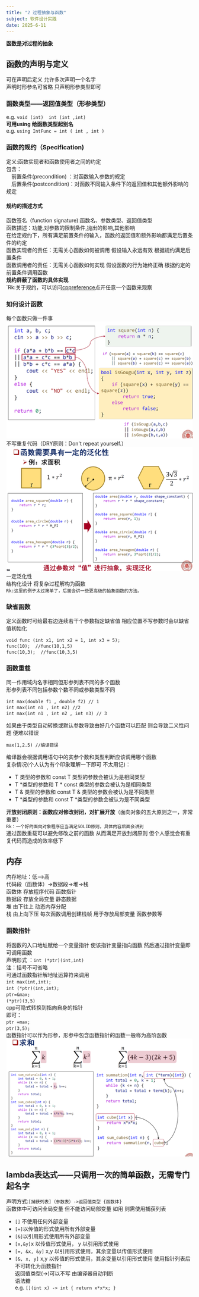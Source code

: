 ```yaml
---
title: "2 过程抽象与函数"
subject: 软件设计实践
date: 2025-6-11
---
```

**函数是对过程的抽象**
## 函数的声明与定义 
可在声明后定义 允许多次声明一个名字  
声明时形参名可省略 只声明形参类型即可
### 函数类型——返回值类型（形参类型）
e.g. `void (int)  int (int ,int)`  
**可用using 给函数类型起别名**   
e.g. `using IntFunc = int ( int , int ) `  
### 函数的规约（Specification)
定义:函数实现者和函数使用者之间的约定  
包含：  
&emsp;前置条件(precondition) ：对函数输入参数的规定  
&emsp;后置条件(postcondition)：对函数不同输入条件下的返回值和其他额外影响的规定  
#### 规约的描述方式
函数签名（function signature):函数名、参数类型、返回值类型  
函数描述：功能,对参数的限制条件,抛出的影响,其他影响   
在给定规约下，所有满足前置条件的输入，函数的返回值和额外影响都满足后置条件的约定  
函数实现者的责任：无需关心函数如何被调用 假设输入永远有效 根据规约满足后置条件   
函数调用者的责任：无需关心函数如何实现 假设函数的行为始终正确 根据约定的前置条件调用函数  
**规约屏蔽了函数的具体实现**  
`Rk:关于规约，可以访问[cppreference](https://en.cppreference.com/w/)点开任意一个函数来观察
### 如何设计函数
每个函数只做一件事  
![例子](https://raw.githubusercontent.com/dreaveler/dreaveler.github.io/master/_notes/软件设计实践/截屏/2.png)  
不写重复代码（DRY原则：Don't repeat yourself.） 
![例子](https://raw.githubusercontent.com/dreaveler/dreaveler.github.io/master/_notes/软件设计实践/截屏/2-2.png)  
一定泛化性  
结构化设计 将复杂过程解构为函数   
`Rk:这里的例子太过简单了，后面会讲一些更高级的抽象函数的方法。`
### 缺省函数
定义函数时可给最右边连续若干个参数指定缺省值 相应位置不写参数时会以缺省值初始化  
```
void func (int x1, int x2 = 1, int x3 = 5);
func(10);  //func(10,1,5)
func(10,3);  //func(10,3,5)
```
### 函数重载
同一作用域内名字相同但形参列表不同的多个函数  
形参列表不同包括参数个数不同或参数类型不同  
```
int max(double f1 , double f2) // 1
int max(int n1 , int n2) //2
int max(int n1 , int n2 , int n3) // 3
```
如果由于类型自动转换或默认参数导致由好几个函数可以匹配 则会导致二义性问题  便难以错误  
```
max(1,2.5) //编译错误
```
编译器会根据调用语句中的实参个数和类型判断应该调用哪个函数  
复杂情况(个人认为有个印象理解一下即可 不太用记)： 
- T 类型的参数和 const T 类型的参数会被认为是相同类型  
- T *类型的参数和 T * const 类型的参数会被认为是相同类型  
- T & 类型的参数和 const T & 类型的参数会被认为是不同类型  
- T *类型的参数和 const T *类型的参数会被认为是不同类型  


**开放封闭原则：函数应对修改封闭，对扩展开放**（面向对象的五大原则之一，非常重要）  
`Rk：一个好的面向对象程序应当满足SOLID原则，具体内容后面会讲到`  
通过函数重载可以避免修改之前的函数 从而满足开放封闭原则 但个人感觉会有重复代码而造成的效率低下  
## 内存
内存地址：低——>高  
代码段（函数体）->数据段->堆->栈  
函数体 存放程序代码 函数指针  
数据段 存放全局变量 静态数据  
堆 由下往上 动态内存分配  
栈 由上向下压 每次函数调用创建栈帧 用于存放局部变量 函数参数等  
### 函数指针
将函数的入口地址赋给一个变量指针 使该指针变量指向函数 然后通过指针变量即可调用函数  
声明形式 ：`int (*ptr)(int,int)`  
注：括号不可省略   
可通过函数指针解地址运算符来调用  
`int max(int,int);`  
`int (*ptr)(int,int);`  
`ptr=&max;`  
`(*ptr)(3,5)`  
cpp可隐式转换到指向自身的指针  
即可：  
`ptr =max;`  
`ptr(3,5);`  
函数指针可以作为形参，形参中包含函数指针的函数一般称为高阶函数  
![例子](https://raw.githubusercontent.com/dreaveler/dreaveler.github.io/master/_notes/软件设计实践/截屏/2-3.png)  
## lambda表达式——只调用一次的简单函数，无需专门起名字
声明方式:`[捕获列表]（参数表）->返回值类型 {函数体}`  
函数体中可访问全局变量 但不能访问局部变量 如用 则需使用捕获列表  
- `[]` 不使用任何外部变量  
- `[=]`以传值的形式使用所有外部变量  
- `[&]`以引用形式使用所有外部变量
- `[x,&y]`x 以传值形式使用， y 以引用形式使用
- `[=, &x, &y]` x,y 以引用形式使用，其余变量以传值形式使用
- `[&, x, y]` x,y 以传值的形式使用，其余变量以引用形式使用
使用指针列表后不可转化为函数指针  
返回值类型(->)可以不写 由编译器自动判断  
语法糖  
e.g. `[](int x) -> int { return x*x*x; }`
